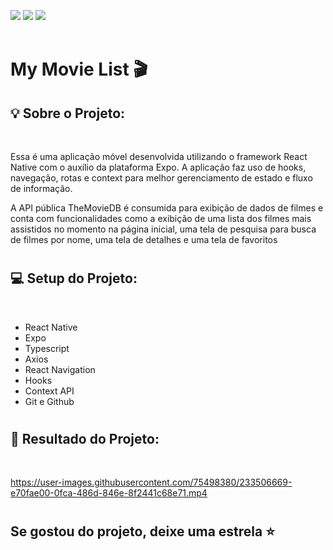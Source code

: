 <a href="https://www.linkedin.com/in/pabloleite03/" target="_blank"><img src="https://img.shields.io/badge/-LinkedIn-%230077B5?style=for-the-badge&logo=linkedin&logoColor=white"></a>
<a href = "mailto:devpbleite@gmail.com"> <img src="https://img.shields.io/badge/-Gmail-%23333?style=for-the-badge&logo=gmail&logoColor=white" target="_blank"></a>
<a href="https://discord.com/channels/@PabloL#3331" target="_blank"><img src="https://img.shields.io/badge/Discord-7289DA?style=for-the-badge&logo=discord&logoColor=white" target="_blank"></a>
<br><br>


# My Movie List 🎬


## 💡 Sobre o Projeto:
  <br>

  Essa é uma aplicação móvel desenvolvida utilizando o framework React Native com o auxílio da plataforma Expo. A aplicação faz uso de hooks, navegação, rotas e context para melhor gerenciamento de estado e fluxo de informação.
  <br>
  
  A API pública TheMovieDB é consumida para exibição de dados de filmes e conta com funcionalidades como a exibição de uma lista dos filmes mais assistidos no momento na página inicial, uma tela de pesquisa para busca de filmes por nome, uma tela de detalhes e uma tela de favoritos 
   <br>

#   


## 💻 Setup do Projeto:
<br>

- React Native
- Expo
- Typescript
- Axios
- React Navigation 
- Hooks    
- Context API
- Git e Github
#

## 📌 Resultado do Projeto:
<br>

https://user-images.githubusercontent.com/75498380/233506669-e70fae00-0fca-486d-846e-8f2441c68e71.mp4

#

## Se gostou do projeto, deixe uma estrela ⭐




